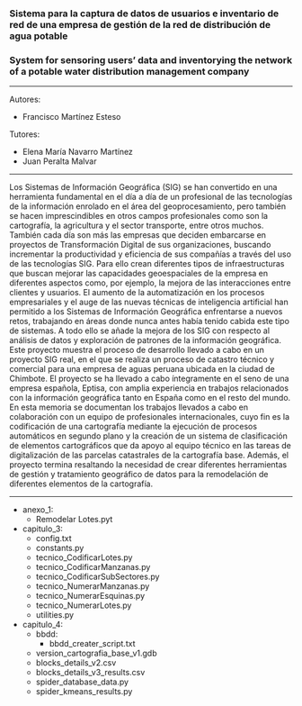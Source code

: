 ### Sistema para la captura de datos de usuarios e inventario de red de una empresa de gestión de la red de distribución de agua potable
### System for sensoring users’ data and inventorying the network of a potable water distribution management company

---

Autores:
- Francisco Martínez Esteso

Tutores: 
- Elena María Navarro Martínez
- Juan Peralta Malvar

--- 

Los Sistemas de Información Geográfica (SIG) se han convertido en una herramienta fundamental en el día a día de un profesional de las tecnologías de la información enrolado en el área del geoprocesamiento, pero también se hacen imprescindibles en otros campos profesionales como son la cartografía, la agricultura y el sector transporte, entre otros muchos. También cada día son más las empresas que deciden embarcarse en proyectos de Transformación Digital de sus organizaciones, buscando incrementar la productividad y eficiencia de sus compañías a través del uso de las tecnologías SIG. Para ello crean diferentes tipos de infraestructuras que buscan mejorar las capacidades geoespaciales de la empresa en diferentes aspectos como, por ejemplo, la mejora de las interacciones entre clientes y usuarios. El aumento de la automatización en los procesos empresariales y el auge de las nuevas técnicas de inteligencia artificial han permitido a los Sistemas de Información Geográfica enfrentarse a nuevos retos, trabajando en áreas donde nunca antes había tenido cabida este tipo de sistemas. A todo ello se añade la mejora de los SIG con respecto al análisis de datos y exploración de patrones de la información geográfica.
Este proyecto muestra el proceso de desarrollo llevado a cabo en un proyecto SIG real, en el que se realiza un proceso de catastro técnico y comercial para una empresa de aguas peruana ubicada en la ciudad de Chimbote. El proyecto se ha llevado a cabo íntegramente en el seno de una empresa española, Eptisa, con amplia experiencia en trabajos relacionados con la información geográfica tanto en España como en el resto del mundo.
En esta memoria se documentan los trabajos llevados a cabo en colaboración con un equipo de profesionales internacionales, cuyo fin es la codificación de una cartografía mediante la ejecución de procesos automáticos en segundo plano y la creación de un sistema de clasificación de elementos cartográficos que da apoyo al equipo técnico en las tareas de digitalización de las parcelas catastrales de la cartografía base. Además, el proyecto termina resaltando la necesidad de crear diferentes herramientas de gestión y tratamiento geográfico de datos para la remodelación de diferentes elementos de la cartografía.

--- 

- anexo_1:
    - Remodelar Lotes.pyt
- capitulo_3:
    - config.txt
    - constants.py
    - tecnico_CodificarLotes.py
    - tecnico_CodificarManzanas.py
    - tecnico_CodificarSubSectores.py
    - tecnico_NumerarManzanas.py
    - tecnico_NumerarEsquinas.py
    - tecnico_NumerarLotes.py
    - utilities.py
- capitulo_4:
    - bbdd:
        - bbdd_creater_script.txt
    - version_cartografia_base_v1.gdb
    - blocks_details_v2.csv
    - blocks_details_v3_results.csv
    - spider_database_data.py
    - spider_kmeans_results.py